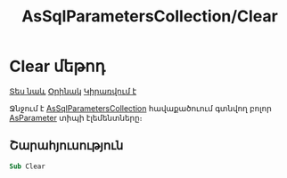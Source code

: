 ﻿---
layout: page
title: "AsSqlParametersCollection/Clear"
---


# Clear մեթոդ

[Տես նաև](../AsSqlParametersCollection.md) [Օրինակ]() [Կիրառվում է](../AsSqlParametersCollection.md) 

Ջնջում է [AsSqlParametersCollection](../AsSqlParametersCollection.md) հավաքածուում գտնվող բոլոր  [AsParameter](/AsParameter.md) տիպի էլեմենտները։

## Շարահյուսություն

``` vb
Sub Clear
```

